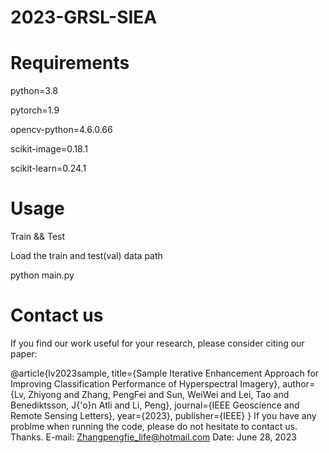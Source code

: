 # 2023-GRSL-SIEA

# Requirements

python=3.8 

pytorch=1.9

opencv-python=4.6.0.66

scikit-image=0.18.1

scikit-learn=0.24.1

# Usage
Train && Test

Load the train and test(val) data path

python main.py

# Contact us
If you find our work useful for your research, please consider citing our paper:

@article{lv2023sample,
  title={Sample Iterative Enhancement Approach for Improving Classification Performance of Hyperspectral Imagery},
  author={Lv, Zhiyong and Zhang, PengFei and Sun, WeiWei and Lei, Tao and Benediktsson, J{\'o}n Atli and Li, Peng},
  journal={IEEE Geoscience and Remote Sensing Letters},
  year={2023},
  publisher={IEEE}
}
If you have any problme when running the code, please do not hesitate to contact us. Thanks.
E-mail: Zhangpengfie_life@hotmail.com Date: June 28, 2023
